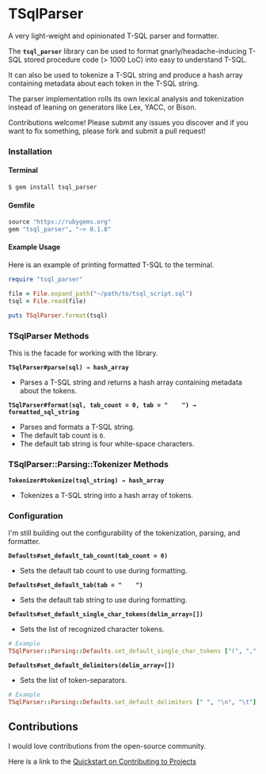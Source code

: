 # TSqlParser

A very light-weight and opinionated T-SQL parser and formatter.

The **`tsql_parser`** library can be used to format gnarly/headache-inducing T-SQL stored procedure code (> 1000 LoC) into easy to understand T-SQL. 

It can also be used to tokenize a T-SQL string and produce a hash array containing metadata about each token in the T-SQL string.

The parser implementation rolls its own lexical analysis and tokenization instead of leaning on generators like Lex, YACC, or Bison.

Contributions welcome! Please submit any issues you discover and if you want to fix something, please fork and submit a pull request!

### Installation

#### Terminal

```bash
$ gem install tsql_parser
```

#### Gemfile

```ruby
source "https://rubygems.org"
gem "tsql_parser", "~> 0.1.8"
```

#### Example Usage

Here is an example of printing formatted T-SQL to the terminal.
```ruby
require "tsql_parser"

file = File.expand_path("~/path/to/tsql_script.sql")
tsql = File.read(file)

puts TSqlParser.format(tsql)
```

### TSqlParser Methods

This is the facade for working with the library.

**`TSqlParser#parse(sql) → hash_array`**

- Parses a T-SQL string and returns a hash array containing metadata about the tokens.

**`TSqlParser#format(sql, tab_count = 0, tab = "    ") → formatted_sql_string`**

- Parses and formats a T-SQL string. 
- The default tab count is `0`.
- The default tab string is four white-space characters.

### TSqlParser::Parsing::Tokenizer Methods

**`Tokenizer#tokenize(tsql_string) → hash_array`**

- Tokenizes a T-SQL string into a hash array of tokens.

### Configuration

I'm still building out the configurability of the tokenization, parsing, and formatter.

**`Defaults#set_default_tab_count(tab_count = 0)`**

- Sets the default tab count to use during formatting.

**`Defaults#set_default_tab(tab = "    ")`**

- Sets the default tab string to use during formatting.

**`Defaults#set_default_single_char_tokens(delim_array=[])`**

- Sets the list of recognized character tokens.

```ruby
# Example
TSqlParser::Parsing::Defaults.set_default_single_char_tokens ["(", ",", ")", "=", "+", "-", "%", "/", "*", "<", "!", ">", "'", "[", "]", ";"]
```

**`Defaults#set_default_delimiters(delim_array=[])`**

* Sets the list of token-separators.

```ruby
# Example
TSqlParser::Parsing::Defaults.set_default_delimiters [" ", "\n", "\t"]
```

## Contributions

I would love contributions from the open-source community. 

Here is a link to the [Quickstart on Contributing to Projects](https://docs.github.com/en/get-started/quickstart/contributing-to-projects)